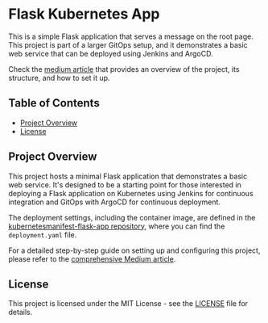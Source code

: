 # Flask Kubernetes App

This is a simple Flask application that serves a message on the root page. This project is part of a larger GitOps setup, and it demonstrates a basic web service that can be deployed using Jenkins and ArgoCD.

Check the [medium article](https://medium.com/@tadeop/continuous-deployment-with-jenkins-gitops-and-minikube-deploying-a-flask-app-to-kubernetes-664beeaa82b0) that provides an overview of the project, its structure, and how to set it up.

## Table of Contents

- [Project Overview](#project-overview)
- [License](#license)

## Project Overview

This project hosts a minimal Flask application that demonstrates a basic web service. It's designed to be a starting point for those interested in deploying a Flask application on Kubernetes using Jenkins for continuous integration and GitOps with ArgoCD for continuous deployment.

The deployment settings, including the container image, are defined in the [kubernetesmanifest-flask-app repository](https://github.com/TadeopCreator/kubernetesmanifest-flask-app), where you can find the `deployment.yaml` file.

For a detailed step-by-step guide on setting up and configuring this project, please refer to the [comprehensive Medium article](https://medium.com/p/664beeaa82b0/edit).

## License

This project is licensed under the MIT License - see the [LICENSE](LICENSE) file for details.
